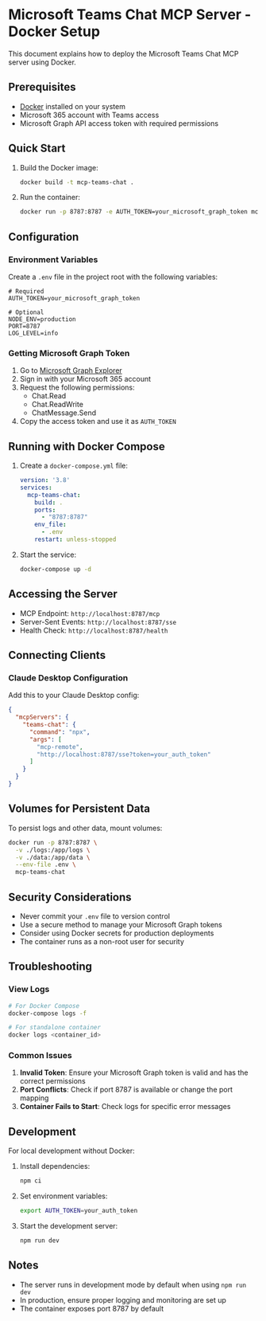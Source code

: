 # Microsoft Teams Chat MCP Server - Docker Setup

This document explains how to deploy the Microsoft Teams Chat MCP server using Docker.

## Prerequisites

- [Docker](https://docs.docker.com/get-docker/) installed on your system
- Microsoft 365 account with Teams access
- Microsoft Graph API access token with required permissions

## Quick Start

1. Build the Docker image:
   ```bash
   docker build -t mcp-teams-chat .
   ```

2. Run the container:
   ```bash
   docker run -p 8787:8787 -e AUTH_TOKEN=your_microsoft_graph_token mcp-teams-chat
   ```

## Configuration

### Environment Variables

Create a `.env` file in the project root with the following variables:

```env
# Required
AUTH_TOKEN=your_microsoft_graph_token

# Optional
NODE_ENV=production
PORT=8787
LOG_LEVEL=info
```

### Getting Microsoft Graph Token

1. Go to [Microsoft Graph Explorer](https://developer.microsoft.com/en-us/graph/graph-explorer)
2. Sign in with your Microsoft 365 account
3. Request the following permissions:
   - Chat.Read
   - Chat.ReadWrite
   - ChatMessage.Send
4. Copy the access token and use it as `AUTH_TOKEN`

## Running with Docker Compose

1. Create a `docker-compose.yml` file:
   ```yaml
   version: '3.8'
   services:
     mcp-teams-chat:
       build: .
       ports:
         - "8787:8787"
       env_file:
         - .env
       restart: unless-stopped
   ```

2. Start the service:
   ```bash
   docker-compose up -d
   ```

## Accessing the Server

- MCP Endpoint: `http://localhost:8787/mcp`
- Server-Sent Events: `http://localhost:8787/sse`
- Health Check: `http://localhost:8787/health`

## Connecting Clients

### Claude Desktop Configuration

Add this to your Claude Desktop config:

```json
{
  "mcpServers": {
    "teams-chat": {
      "command": "npx",
      "args": [
        "mcp-remote",
        "http://localhost:8787/sse?token=your_auth_token"
      ]
    }
  }
}
```

## Volumes for Persistent Data

To persist logs and other data, mount volumes:

```bash
docker run -p 8787:8787 \
  -v ./logs:/app/logs \
  -v ./data:/app/data \
  --env-file .env \
  mcp-teams-chat
```

## Security Considerations

- Never commit your `.env` file to version control
- Use a secure method to manage your Microsoft Graph tokens
- Consider using Docker secrets for production deployments
- The container runs as a non-root user for security

## Troubleshooting

### View Logs

```bash
# For Docker Compose
docker-compose logs -f

# For standalone container
docker logs <container_id>
```

### Common Issues

1. **Invalid Token**: Ensure your Microsoft Graph token is valid and has the correct permissions
2. **Port Conflicts**: Check if port 8787 is available or change the port mapping
3. **Container Fails to Start**: Check logs for specific error messages

## Development

For local development without Docker:

1. Install dependencies:
   ```bash
   npm ci
   ```

2. Set environment variables:
   ```bash
   export AUTH_TOKEN=your_auth_token
   ```

3. Start the development server:
   ```bash
   npm run dev
   ```

## Notes

- The server runs in development mode by default when using `npm run dev`
- In production, ensure proper logging and monitoring are set up
- The container exposes port 8787 by default
